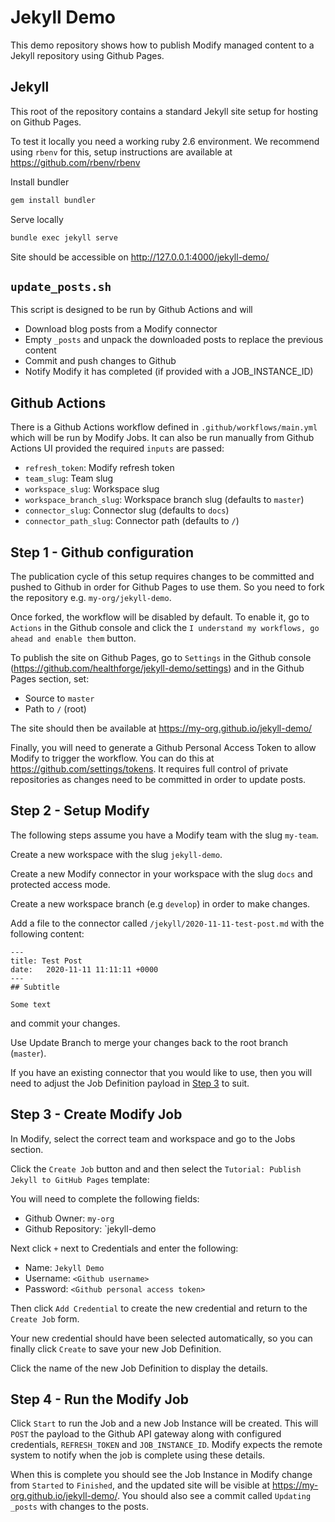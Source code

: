 # Jekyll Demo

This demo repository shows how to publish Modify managed content to a Jekyll repository using Github
Pages.

## Jekyll

This root of the repository contains a standard Jekyll site setup for hosting on Github Pages.

To test it locally you need a working ruby 2.6 environment. We recommend using `rbenv` for this, 
setup instructions are available at https://github.com/rbenv/rbenv

Install bundler
```bash
gem install bundler
```

Serve locally
```bash
bundle exec jekyll serve
```
Site should be accessible on http://127.0.0.1:4000/jekyll-demo/

## `update_posts.sh`

This script is designed to be run by Github Actions and will
- Download blog posts from a Modify connector
- Empty `_posts` and unpack the downloaded posts to replace the previous content
- Commit and push changes to Github
- Notify Modify it has completed (if provided with a JOB_INSTANCE_ID)

## Github Actions

There is a Github Actions workflow defined in `.github/workflows/main.yml` which will be run by
Modify Jobs. It can also be run manually from Github Actions UI provided the required `inputs` are
passed:

- `refresh_token`: Modify refresh token
- `team_slug`: Team slug
- `workspace_slug`: Workspace slug
- `workspace_branch_slug`: Workspace branch slug (defaults to `master`)
- `connector_slug`: Connector slug (defaults to `docs`)
- `connector_path_slug`: Connector path (defaults to `/`)

## Step 1 - Github configuration

The publication cycle of this setup requires changes to be committed and pushed to Github in order for
Github Pages to use them. So you need to fork the repository e.g. `my-org/jekyll-demo`.

Once forked, the workflow will be disabled by default. To enable it, go to `Actions` in the Github
console and click the `I understand my workflows, go ahead and enable them` button.

To publish the site on Github Pages, go to `Settings` in the Github console
(https://github.com/healthforge/jekyll-demo/settings) and in the Github Pages section, set:
- Source to `master`
- Path to `/` (root)
 
The site should then be available at https://my-org.github.io/jekyll-demo/

Finally, you will need to generate a Github Personal Access Token to allow Modify to trigger the
workflow. You can do this at https://github.com/settings/tokens. It requires full control of private
repositories as changes need to be committed in order to update posts.

## Step 2 - Setup Modify

The following steps assume you have a Modify team with the slug `my-team`. 

Create a new workspace with the slug `jekyll-demo`.

Create a new Modify connector in your workspace with the slug `docs` and protected access mode.

Create a new workspace branch (e.g `develop`) in order to make changes.

Add a file to the connector called `/jekyll/2020-11-11-test-post.md` with the following content:
```
---
title: Test Post
date:   2020-11-11 11:11:11 +0000
---
## Subtitle

Some text
``` 
and commit your changes.

Use Update Branch to merge your changes back to the root branch (`master`).

If you have an existing connector that you would like to use, then you will need to adjust the Job
Definition payload in [Step 3](#step-3---create-modify-job) to suit.

## Step 3 - Create Modify Job

In Modify, select the correct team and workspace and go to the Jobs section.

Click the `Create Job` button and and then select the `Tutorial: Publish Jekyll to GitHub Pages`
template:

You will need to complete the following fields:

- Github Owner: `my-org`
- Github Repository: `jekyll-demo

Next click `+` next to Credentials and enter the following:
- Name: `Jekyll Demo`
- Username: `<Github username>`
- Password: `<Github personal access token>`

Then click `Add Credential` to create the new credential and return to the `Create Job` form.

Your new credential should have been selected automatically, so you can finally click `Create` to
save your new Job Definition.

Click the name of the new Job Definition to display the details.

## Step 4 - Run the Modify Job

Click `Start` to run the Job and a new Job Instance will be created. This will `POST` the payload to
the Github API gateway along with configured credentials, `REFRESH_TOKEN` and `JOB_INSTANCE_ID`.
Modify expects the remote system to notify when the job is complete using these details.

When this is complete you should see the Job Instance in Modify change from `Started` to `Finished`,
and the updated site will be visible at https://my-org.github.io/jekyll-demo/. You should
also see a commit called `Updating _posts` with changes to the posts.
